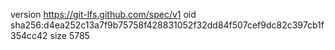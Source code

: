 version https://git-lfs.github.com/spec/v1
oid sha256:d4ea252c13a7f9b75758f428831052f32dd84f507cef9dc82c397cb1f354cc42
size 5785
